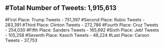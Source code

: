#Total Number of Tweets: 1,915,613 
---
#First Place: Trump Tweets - 751,397
#Second Place: Rubio Tweets - 283,391
#Third Place: Clinton Tweets - 272,786
#Fourth Place: Cruz Tweets - 254,030
#Fifth Place: Sanders Tweets - 165,692
#Sixth Place: Jeb! Tweets - 105,258
#Seventh Place: Kasich Tweets - 46,224
#Last Place: Carson Tweets - 37,753
